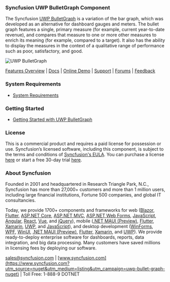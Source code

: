 ### Syncfusion UWP BulletGraph Component
The Syncfusion [UWP BulletGraph](https://www.syncfusion.com/uwp-ui-controls/bullet-graph?utm_source=nuget&utm_medium=listing&utm_campaign=uwp-bullet-graph-nuget) is a variation of the bar graph, which was developed as an alternative for dashboard gauges and meters. The bullet graph features a single, primary measure (for example, current year-to-date revenue), and compares that measure to one or more other measures to enrich its meaning (for example, compared to a target). It also has the ability to display the measures in the context of a qualitative range of performance such as poor, satisfactory, and good.

![UWP BulletGraph](https://cdn.syncfusion.com/nuget-readme/uwp/uwp_bulletgraph.png)

[Features Overview](https://www.syncfusion.com/uwp-ui-controls/bullet-graph?utm_source=nuget&utm_medium=listing&utm_campaign=uwp-bullet-graph-nuget) | [Docs](https://help.syncfusion.com/uwp/bullet-graph/getting-started?utm_source=nuget&utm_medium=listing&utm_campaign=uwp-bullet-graph-nuget?utm_source=nuget&utm_medium=listing&utm_campaign=uwp-bullet-graph-nuget) | [Online Demo](https://github.com/syncfusion/uwp-demos?utm_source=nuget&utm_medium=listing&utm_campaign=uwp-bullet-graph-nuget) | [Support](https://www.syncfusion.com/support/directtrac/incidents/newincident?utm_source=nuget&utm_medium=listing&utm_campaign=uwp-bullet-graph-nuget) | [Forums](https://www.syncfusion.com/forums/uwp?utm_source=nuget&utm_medium=listing&utm_campaign=uwp-bullet-graph-nuget) | [Feedback](https://www.syncfusion.com/feedback/uwp?utm_source=nuget&utm_medium=listing&utm_campaign=uwp-bullet-graph-nuget)

### System Requirements

* [System Requirements](https://help.syncfusion.com/uwp/installation-and-upgrade/system-requirements?utm_source=nuget&utm_medium=listing&utm_campaign=uwp-bullet-graph-nuget)

### Getting Started

* [Getting Started with UWP BulletGraph](https://help.syncfusion.com/uwp/bullet-graph/getting-started?utm_source=nuget&utm_medium=listing&utm_campaign=uwp-bullet-graph-nuget?utm_source=nuget&utm_medium=listing&utm_campaign=uwp-bullet-graph-nuget)

### License

This is a commercial product and requires a paid license for possession or use. Syncfusion’s licensed software, including this component, is subject to the terms and conditions of [Syncfusion's EULA](https://www.syncfusion.com/eula/es/?utm_source=nuget&utm_medium=listing&utm_campaign=uwp-bullet-graph-nuget). You can purchase a license [here](https://www.syncfusion.com/sales/products?utm_source=nuget&utm_medium=listing&utm_campaign=uwp-bullet-graph-nuget) or start a free 30-day trial [here](https://www.syncfusion.com/account/manage-trials/start-trials?utm_source=nuget&utm_medium=listing&utm_campaign=uwp-bullet-graph-nuget).

### About Syncfusion

Founded in 2001 and headquartered in Research Triangle Park, N.C., Syncfusion has more than 27,000+ customers and more than 1 million users, including large financial institutions, Fortune 500 companies, and global IT consultancies.
 
Today, we provide 1700+ components and frameworks for web ([Blazor](https://www.syncfusion.com/blazor-components?utm_source=nuget&utm_medium=listing&utm_campaign=uwp-bullet-graph-nuget), [Flutter](https://www.syncfusion.com/flutter-widgets?utm_source=nuget&utm_medium=listing&utm_campaign=uwp-bullet-graph-nuget), [ASP.NET Core](https://www.syncfusion.com/aspnet-core-ui-controls?utm_source=nuget&utm_medium=listing&utm_campaign=uwp-bullet-graph-nuget), [ASP.NET MVC](https://www.syncfusion.com/aspnet-mvc-ui-controls?utm_source=nuget&utm_medium=listing&utm_campaign=uwp-bullet-graph-nuget), [ASP.NET Web Forms](https://www.syncfusion.com/jquery/aspnet-webforms-ui-controls?utm_source=nuget&utm_medium=listing&utm_campaign=uwp-bullet-graph-nuget), [JavaScript](https://www.syncfusion.com/javascript-ui-controls?utm_source=nuget&utm_medium=listing&utm_campaign=uwp-bullet-graph-nuget), [Angular](https://www.syncfusion.com/angular-ui-components?utm_source=nuget&utm_medium=listing&utm_campaign=uwp-bullet-graph-nuget), [React](https://www.syncfusion.com/react-ui-components?utm_source=nuget&utm_medium=listing&utm_campaign=uwp-bullet-graph-nuget), [Vue](https://www.syncfusion.com/vue-ui-components?utm_source=nuget&utm_medium=listing&utm_campaign=uwp-bullet-graph-nuget), and [jQuery](https://www.syncfusion.com/jquery-ui-widgets?utm_source=nuget&utm_medium=listing&utm_campaign=uwp-bullet-graph-nuget)), mobile ([.NET MAUI (Preview)](https://www.syncfusion.com/maui-controls?utm_source=nuget&utm_medium=listing&utm_campaign=uwp-bullet-graph-nuget), [Flutter](https://www.syncfusion.com/flutter-widgets?utm_source=nuget&utm_medium=listing&utm_campaign=uwp-bullet-graph-nuget), [Xamarin](https://www.syncfusion.com/xamarin-ui-controls?utm_source=nuget&utm_medium=listing&utm_campaign=uwp-bullet-graph-nuget), [UWP](https://www.syncfusion.com/uwp-ui-controls?utm_source=nuget&utm_medium=listing&utm_campaign=uwp-bullet-graph-nuget), and [JavaScript](https://www.syncfusion.com/javascript-ui-controls?utm_source=nuget&utm_medium=listing&utm_campaign=uwp-bullet-graph-nuget)), and desktop development ([WinForms](https://www.syncfusion.com/winforms-ui-controls?utm_source=nuget&utm_medium=listing&utm_campaign=uwp-bullet-graph-nuget), [WPF](https://www.syncfusion.com/wpf-controls?utm_source=nuget&utm_medium=listing&utm_campaign=uwp-bullet-graph-nuget), [WinUI](https://www.syncfusion.com/winui-controls?utm_source=nuget&utm_medium=listing&utm_campaign=uwp-bullet-graph-nuget), [.NET MAUI (Preview)](https://www.syncfusion.com/maui-controls?utm_source=nuget&utm_medium=listing&utm_campaign=uwp-bullet-graph-nuget), [Flutter](https://www.syncfusion.com/flutter-widgets?utm_source=nuget&utm_medium=listing&utm_campaign=uwp-bullet-graph-nuget), [Xamarin](https://www.syncfusion.com/xamarin-ui-controls?utm_source=nuget&utm_medium=listing&utm_campaign=uwp-bullet-graph-nuget), and [UWP](https://www.syncfusion.com/uwp-ui-controls?utm_source=nuget&utm_medium=listing&utm_campaign=uwp-bullet-graph-nuget)). We provide ready-to-deploy enterprise software for dashboards, reports, data integration, and big data processing. Many customers have saved millions in licensing fees by deploying our software.

[sales@syncfusion.com](mailto:sales@syncfusion.com?Subject=Syncfusion%20UWP%20BulletGraph-%20NuGet) | [www.syncfusion.com](https://www.syncfusion.com?utm_source=nuget&utm_medium=listing&utm_campaign=uwp-bullet-graph-nuget) | Toll Free: 1-888-9 DOTNET


